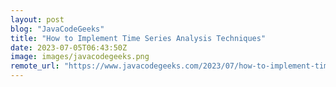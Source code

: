 ```yaml
---
layout: post
blog: "JavaCodeGeeks"
title: "How to Implement Time Series Analysis Techniques"
date: 2023-07-05T06:43:50Z
image: images/javacodegeeks.png
remote_url: "https://www.javacodegeeks.com/2023/07/how-to-implement-time-series-analysis-techniques.html"
---
```

